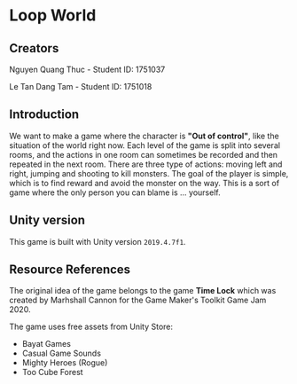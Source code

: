 # Loop World

## Creators

Nguyen Quang Thuc - Student ID: 1751037

Le Tan Dang Tam  - Student ID: 1751018

## Introduction

We want to make a game where the character is **"Out of control"**, like the situation of the world right now. 
Each level of the game is split into several rooms, and the actions in one room can sometimes be recorded and then repeated in the next room. 
There are three type of actions: moving left and right, jumping and shooting to kill monsters. The goal of the player is simple, which is to find reward and avoid the monster on the way.
This is a sort of game where the only person you can blame is ... yourself.

## Unity version

This game is built with Unity version `2019.4.7f1`.

## Resource References

The original idea of the game belongs to the game **Time Lock** which was created by Marhshall Cannon for the Game Maker's Toolkit Game Jam 2020.

The game uses free assets from Unity Store:
* Bayat Games
* Casual Game Sounds
* Mighty Heroes (Rogue)
* Too Cube Forest

